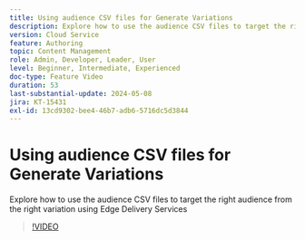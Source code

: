 ```yaml
---
title: Using audience CSV files for Generate Variations
description: Explore how to use the audience CSV files to target the right audience from the right variation using Edge Delivery Services
version: Cloud Service
feature: Authoring
topic: Content Management
role: Admin, Developer, Leader, User
level: Beginner, Intermediate, Experienced
doc-type: Feature Video
duration: 53
last-substantial-update: 2024-05-08
jira: KT-15431
exl-id: 13cd9302-bee4-46b7-adb6-5716dc5d3844
---
```

# Using audience CSV files for Generate Variations

Explore how to use the audience CSV files to target the right audience from the right variation using Edge Delivery Services

>[!VIDEO](https://video.tv.adobe.com/v/3428793/?learn=on)
